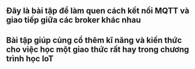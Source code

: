 ## Đây là bài tập để làm quen cách kết nối MQTT và giao tiếp giữa các broker khác nhau
## Bài tập giúp củng cổ thêm kĩ năng và kiến thức cho việc học một giao thức rất hay trong chương trình học IoT
